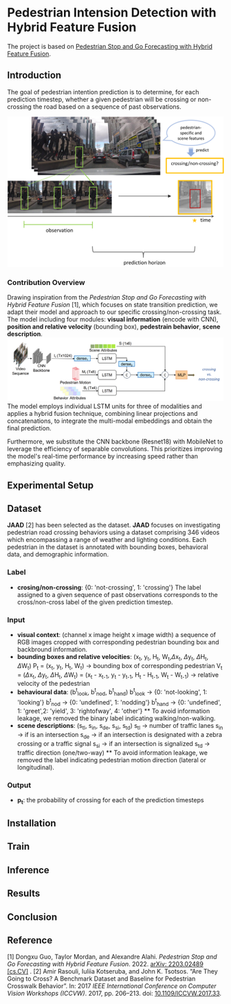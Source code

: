 # Pedestrian Intension Detection with Hybrid Feature Fusion
The project is based on [Pedestrian Stop and Go Forecasting with Hybrid Feature Fusion](https://github.com/vita-epfl/hybrid-feature-fusion).
## Introduction
The goal of pedestrian intention prediction is to determine, for each prediction timestep, whether a given pedestrian will be crossing or non-crossing the road based on a sequence of past observations. 

![Task](figure\task.png)

### Contribution Overview
Drawing inspiration from the *Pedestrian Stop and Go Forecasting with Hybrid Feature Fusion* [1], which focuses on state transition prediction, we adapt their model and approach to our specific crossing/non-crossing task. The model including four modules: **visual information** (encode with CNN), **position and relative velocity** (bounding box), **pedestrain behavior**, **scene description**.
![Model](figure\model.png)
The model employs individual LSTM units for three of modalities and applies a hybrid fusion technique, combining linear projections and concatenations, to integrate the multi-modal embeddings and obtain the final prediction.

Furthermore, we substitute the CNN backbone (Resnet18) with MobileNet to leverage the efficiency of separable convolutions. This prioritizes improving the model's real-time performance by increasing speed rather than emphasizing quality.

## Experimental Setup

## Dataset
**JAAD** [2] has been selected as the dataset. **JAAD** focuses on investigating pedestrian road crossing behaviors using a dataset comprising 346 videos which encompassing a range of weather and lighting conditions. Each pedestrian in the dataset is annotated with bounding boxes, behavioral data, and demographic information. 
### Label
- **crosing/non-crossing**: {0: 'not-crossing', 1: 'crossing'}
The label assigned to a given sequence of past observations corresponds to the cross/non-cross label of the given prediction timestep.
### Input
- **visual context**: (channel x image height x image width)
a sequence of RGB images cropped with corresponding pedestrian bounding box and backbround information. 
- **bounding boxes and relative velocities**: (x<sub>t</sub>, y<sub>t</sub>, H<sub>t</sub>, W<sub>t</sub>,$\Delta$x<sub>t</sub>, $\Delta$y<sub>t</sub>, $\Delta$H<sub>t</sub>, $\Delta$W<sub>t</sub>)
P<sub>t</sub> = (x<sub>t</sub>, y<sub>t</sub>, H<sub>t</sub>, W<sub>t</sub>) -> bounding box of corresponding pedestrian
V<sub>t</sub> = ($\Delta$x<sub>t</sub>, $\Delta$y<sub>t</sub>, $\Delta$H<sub>t</sub>, $\Delta$W<sub>t</sub>) = (x<sub>t</sub> - x<sub>t-1</sub>, y<sub>t</sub> - y<sub>t-1</sub>, H<sub>t</sub> - H<sub>t-1</sub>, W<sub>t</sub> - W<sub>t-1</sub>) -> relative velocity of the pedestrian
- **behavioural data**: (b<sup>t</sup><sub>look</sub>, b<sup>t</sup><sub>nod</sub>, b<sup>t</sup><sub>hand</sub>)
b<sup>t</sup><sub>look</sub> -> {0: 'not-looking', 1: 'looking'}
b<sup>t</sup><sub>nod</sub> -> {0: 'undefined', 1: 'nodding'}
b<sup>t</sup><sub>hand</sub> -> {0: 'undefined', 1: 'greet',2: 'yield', 3: 'rightofway', 4: 'other'}
** To avoid information leakage, we removed the binary label indicating walking/non-walking.
- **scene descriptions**:  (s<sub>tl</sub>, s<sub>in</sub>, s<sub>de</sub>, s<sub>si</sub>, s<sub>td</sub>)
s<sub>tl</sub> -> number of traffic lanes
s<sub>in</sub> ->  if is an intersection
s<sub>de</sub> -> if an intersection is designated with a zebra crossing or a traffic signal
s<sub>si</sub> ->  if an intersection is signalized
s<sub>td</sub> ->  traffic direction (one/two-way) 
** To avoid information leakage, we removed the label indicating pedestrian
motion direction (lateral or longitudinal).
### Output
- **p<sub>t</sub>**: the probability of crossing for each of the prediction timesteps



## Installation

## Train

## Inference

## Results

## Conclusion

## Reference
[1] Dongxu Guo, Taylor Mordan, and Alexandre Alahi. *Pedestrian Stop and Go Forecasting with Hybrid Feature Fusion*. 2022. [arXiv: 2203.02489 [cs.CV]](https://arxiv.org/abs/2203.02489) .
[2] Amir Rasouli, Iuliia Kotseruba, and John K. Tsotsos. “Are They Going to Cross? A Benchmark Dataset and Baseline for Pedestrian Crosswalk Behavior”. In: 2017 *IEEE International Conference on Computer Vision Workshops (ICCVW)*. 2017, pp. 206–213. doi: [10.1109/ICCVW.2017.33](https://ieeexplore.ieee.org/document/8265243).